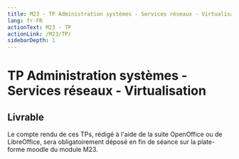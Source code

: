 ```yaml
---
title: M23 - TP Administration systèmes - Services réseaux - Virtualisation
lang: fr-FR
actionText: M23 - TP
actionLink: /M23/TP/
sidebarDepth: 1	
---
```


# TP Administration systèmes - Services réseaux - Virtualisation

## Livrable

Le compte rendu de ces TPs, rédigé à l'aide de la suite OpenOffice ou de LibreOffice, sera obligatoirement déposé en fin de séance sur la plate-forme moodle du module M23. 
